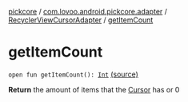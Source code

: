 [pickcore](../../index.md) / [com.lovoo.android.pickcore.adapter](../index.md) / [RecyclerViewCursorAdapter](index.md) / [getItemCount](./get-item-count.md)

# getItemCount

`open fun getItemCount(): `[`Int`](https://kotlinlang.org/api/latest/jvm/stdlib/kotlin/-int/index.html) [(source)](https://github.com/lovoo/android-pickpic/blob/master/pickcore/pickcore/src/main/kotlin/com/lovoo/android/pickcore/adapter/RecyclerViewCursorAdapter.kt#L125)

**Return**
the amount of items that the [Cursor](#) has or 0

